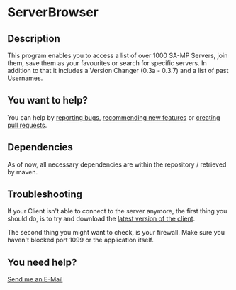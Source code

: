 # ServerBrowser

## Description
This program enables you to access a list of over 1000 SA-MP Servers, join them, save them as your favourites or search for specific servers.
In addition to that it includes a Version Changer (0.3a - 0.3.7) and a list of past Usernames.

## You want to help?
You can help by [reporting bugs](https://github.com/Bios-Marcel/ServerBrowser/issues), [recommending new features](https://github.com/Bios-Marcel/ServerBrowser/issues) or [creating pull requests](https://github.com/Bios-Marcel/ServerBrowser/pulls).

## Dependencies

As of now, all necessary dependencies are within the repository / retrieved by maven.

## Troubleshooting

If your Client isn't able to connect to the server anymore, the first thing you should do, is to try and download the [latest version of the client](https://github.com/Bios-Marcel/ServerBrowser/releases/latest).

The second thing you might want to check, is your firewall. Make sure you haven't blocked port 1099 or the application itself.

## You need help?
[Send me an E-Mail](mailto:marceloschr@gmail.com)
